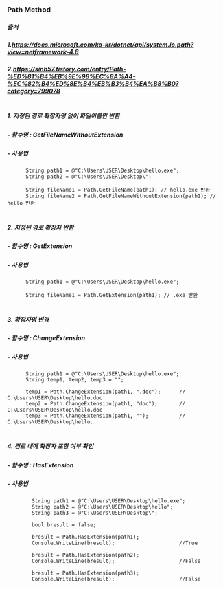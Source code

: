 ### Path Method
##### 출처
##### 1.https://docs.microsoft.com/ko-kr/dotnet/api/system.io.path?view=netframework-4.8
##### 2.https://sinb57.tistory.com/entry/Path-%ED%81%B4%EB%9E%98%EC%8A%A4-%EC%82%B4%ED%8E%B4%EB%B3%B4%EA%B8%B0?category=799078
#
##### 1. 지정된 경로 확장자명 없이 파일이름만 반환
#####   - 함수명 : GetFileNameWithoutExtension
#####   - 사용법 
          String path1 = @"C:\Users\USER\Desktop\hello.exe";
          String path2 = @"C:\Users\USER\Desktop\";

          String fileName1 = Path.GetFileName(path1); // hello.exe 반환
          String fileName2 = Path.GetFileNameWithoutExtension(path1); // hello 반환
#
##### 2. 지정된 경로 확장자 반환
#####   - 함수명 : GetExtension
#####   - 사용법 
          String path1 = @"C:\Users\USER\Desktop\hello.exe";

          String fileName1 = Path.GetExtension(path1); // .exe 반환
#
##### 3. 확장자명 변경
#####   - 함수명 : ChangeExtension
#####   - 사용법 
          String path1 = @"C:\Users\USER\Desktop\hello.exe";
          String temp1, temp2, temp3 = "";

          temp1 = Path.ChangeExtension(path1, ".doc");      // C:\Users\USER\Desktop\hello.doc
          temp2 = Path.ChangeExtension(path1, "doc");       // C:\Users\USER\Desktop\hello.doc
          temp3 = Path.ChangeExtension(path1, "");          // C:\Users\USER\Desktop\hello.         
#
##### 4. 경로 내에 확장자 포함 여부 확인
#####   - 함수명 : HasExtension
#####   - 사용법 
            String path1 = @"C:\Users\USER\Desktop\hello.exe";
            String path2 = @"C:\Users\USER\Desktop\hello";
            String path3 = @"C:\Users\USER\Desktop\";

            bool bresult = false;

            bresult = Path.HasExtension(path1);
            Console.WriteLine(bresult);                     //True

            bresult = Path.HasExtension(path2);
            Console.WriteLine(bresult);                     //False

            bresult = Path.HasExtension(path3);
            Console.WriteLine(bresult);                     //False
            
            
            
